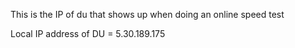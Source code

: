 This is the IP of du that shows up when doing an online speed test

Local IP address of DU = 5.30.189.175